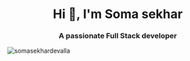 <h1 align="center">Hi 👋, I'm Soma sekhar</h1>
<h3 align="center">A passionate Full Stack developer</h3>
<p align="left"> <img src="https://komarev.com/ghpvc/?username=somasekhardevalla&label=Profile%20views&color=0e75b6&style=flat" alt="somasekhardevalla" /></p>
